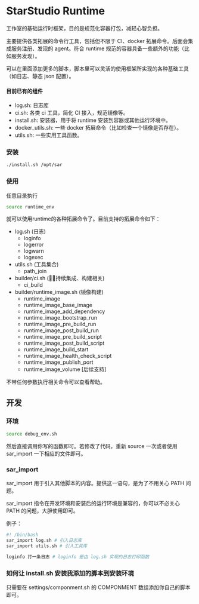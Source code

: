 # StarStudio Runtime

工作室的基础运行时框架，目的是规范化容器打包，减轻心智负担。

主要提供各类拓展的命令行工具，包括但不限于 CI、docker 拓展命令。后面会集成服务注册、发现的 agent。符合 runtime 规范的容器具备一些额外的功能（比如服务发现）。

可以在里面添加更多的脚本，脚本里可以灵活的使用框架所实现的各种基础工具（如日志、静态 json 配置）。

#### 目前已有的组件
- log.sh: 日志库
- ci.sh: 各类 ci 工具，简化 CI 接入，规范镜像等。
- install.sh: 安装器，用于将 runtime 安装到容器或其他运行环境中。
- docker_utils.sh: 一些 docker 拓展命令（比如检查一个镜像是否存在）。
- utils.sh: 一些实用工具函数。

### 安装

```bash
./install.sh /opt/sar
```

### 使用

任意目录执行

```bash
source runtime_env
```

就可以使用runtime的各种拓展命令了。目前支持的拓展命令如下：

- log.sh (日志)
  - loginfo
  - logerror
  - logwarn
  - logexec
- utils.sh (工具集合)
  - path_join
- builder/ci.sh (持续集成、构建相关)
  - ci_build
- builder/runtime_image.sh (镜像构建)
  - runtime_image
  - runtime_image_base_image
  - runtime_image_add_dependency
  - runtime_image_bootstrap_run
  - runtime_image_pre_build_run
  - runtime_image_post_build_run
  - runtime_image_pre_build_script
  - runtime_image_post_build_script
  - runtime_image_build_start
  - runtime_image_health_check_script
  - runtime_image_publish_port
  - runtime_image_volume \[后续支持\]

不带任何参数执行相关命令可以查看帮助。


## 开发

### 环境

```bash
source debug_env.sh
```

然后直接调用你写的函数即可。若修改了代码，重新 source 一次或者使用 sar_import 一下相应的文件即可。

### sar_import

sar_import 用于引入其他脚本的内容。提供这一语句，是为了不用关心 PATH 问题。

sar_import 指令在开发环境和安装后的运行环境是兼容的，你可以不必关心 PATH 的问题，大胆使用即可。

例子：

```bash
#! /bin/bash
sar_import log.sh # 引入日志库
sar_import utils.sh # 引入工具库

loginfo 打一条日志 # loginfo 是由 log.sh 实现的日志打印函数
```

### 如何让 install.sh 安装我添加的脚本到安装环境

只需要在 settings/componment.sh 的 COMPONMENT 数组添加你自己的脚本即可。

